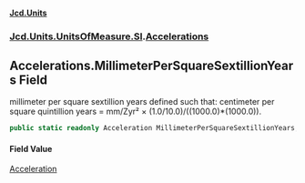 #### [Jcd.Units](index.md 'index')
### [Jcd.Units.UnitsOfMeasure.SI](Jcd.Units.UnitsOfMeasure.SI.md 'Jcd.Units.UnitsOfMeasure.SI').[Accelerations](Accelerations.md 'Jcd.Units.UnitsOfMeasure.SI.Accelerations')

## Accelerations.MillimeterPerSquareSextillionYears Field

millimeter per square sextillion years defined such that: centimeter per square quintillion years = mm/Zyr² × (1.0/10.0)/((1000.0)*(1000.0)).

```csharp
public static readonly Acceleration MillimeterPerSquareSextillionYears;
```

#### Field Value
[Acceleration](Acceleration.md 'Jcd.Units.UnitTypes.Acceleration')